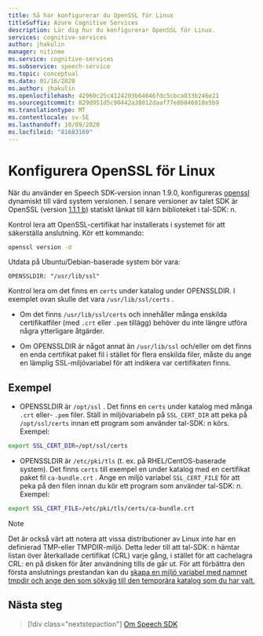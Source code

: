```yaml
---
title: Så här konfigurerar du OpenSSL för Linux
titleSuffix: Azure Cognitive Services
description: Lär dig hur du konfigurerar OpenSSL för Linux.
services: cognitive-services
author: jhakulin
manager: nitinme
ms.service: cognitive-services
ms.subservice: speech-service
ms.topic: conceptual
ms.date: 01/16/2020
ms.author: jhakulin
ms.openlocfilehash: 42960c25c4124203b64646fdc5cbca833b246e21
ms.sourcegitcommit: 829d951d5c90442a38012daaf77e86046018e5b9
ms.translationtype: MT
ms.contentlocale: sv-SE
ms.lasthandoff: 10/09/2020
ms.locfileid: "81683169"
---
```

# <a name="configure-openssl-for-linux"></a>Konfigurera OpenSSL för Linux

När du använder en Speech SDK-version innan 1.9.0, konfigureras [openssl](https://www.openssl.org) dynamiskt till värd system versionen. I senare versioner av talet SDK är OpenSSL (version [1.1.1 b](https://mta.openssl.org/pipermail/openssl-announce/2019-February/000147.html)) statiskt länkat till kärn biblioteket i tal-SDK: n.

Kontrol lera att OpenSSL-certifikat har installerats i systemet för att säkerställa anslutning. Kör ett kommando:
```bash
openssl version -d
```

Utdata på Ubuntu/Debian-baserade system bör vara:
```
OPENSSLDIR: "/usr/lib/ssl"
```

Kontrol lera om det finns en `certs` under katalog under OPENSSLDIR. I exemplet ovan skulle det vara `/usr/lib/ssl/certs` .

* Om det finns `/usr/lib/ssl/certs` och innehåller många enskilda certifikatfiler (med `.crt` eller `.pem` tillägg) behöver du inte längre utföra några ytterligare åtgärder.

* Om OPENSSLDIR är något annat än `/usr/lib/ssl` och/eller om det finns en enda certifikat paket fil i stället för flera enskilda filer, måste du ange en lämplig SSL-miljövariabel för att indikera var certifikaten finns.

## <a name="examples"></a>Exempel

- OPENSSLDIR är `/opt/ssl` . Det finns en `certs` under katalog med många `.crt` eller- `.pem` filer.
Ställ in miljövariabeln på `SSL_CERT_DIR` att peka på `/opt/ssl/certs` innan ett program som använder tal-SDK: n körs. Exempel:
```bash
export SSL_CERT_DIR=/opt/ssl/certs
```

- OPENSSLDIR är `/etc/pki/tls` (t. ex. på RHEL/CentOS-baserade system). Det finns `certs` till exempel en under katalog med en certifikat paket fil `ca-bundle.crt` .
Ange en miljö variabel `SSL_CERT_FILE` för att peka på den filen innan du kör ett program som använder tal-SDK: n. Exempel:
```bash
export SSL_CERT_FILE=/etc/pki/tls/certs/ca-bundle.crt
```
> [!NOTE]
> Det är också värt att notera att vissa distributioner av Linux inte har en definierad TMP-eller TMPDIR-miljö. Detta leder till att tal-SDK: n hämtar listan över återkallade certifikat (CRL) varje gång, i stället för att cachelagra CRL: en på disken för åter användning tills de går ut. För att förbättra den första anslutnings prestandan kan du [skapa en miljö variabel med namnet tmpdir och ange den som sökväg till den temporära katalog som du har valt.](https://help.ubuntu.com/community/EnvironmentVariables)

## <a name="next-steps"></a>Nästa steg

> [!div class="nextstepaction"]
> [Om Speech SDK](speech-sdk.md)
